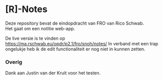 # [R]-Notes  
Deze repository bevat de eindopdracht van FRO van Rico Schwab.  
Het gaat om een notitie web-app.  
  
De live versie is te vinden op https://ma.rschwab.eu/opdr/p2.1/fro/snoh/notes/
In verband met een trap ongelukje heb ik de edit functionaliteit er nog niet in kunnen zetten.  

### Overig  
Dank aan Justin van der Kruit voor het testen.